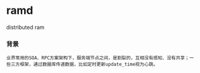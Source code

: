 # ramd
distributed ram

### 背景

    业界常用的SOA、RPC方案架构下，服务端节点之间，是割裂的，互相没有感知、没有共享；一些三方框架，通过数据库传递数据，比如定时更新update_time视为心跳。

